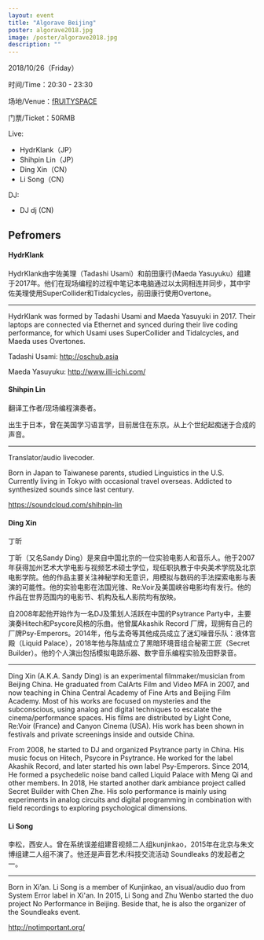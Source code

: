```yaml
---
layout: event
title: "Algorave Beijing"
poster: algorave2018.jpg
image: /poster/algorave2018.jpg
description: ""
---
```


2018/10/26（Friday）

时间/Time：20:30 - 23:30

场地/Venue：[fRUITYSPACE](https://www.facebook.com/pages/Fruityspace/1734950436787743)

门票/Ticket：50RMB

Live:

* HydrKlank（JP）
* Shihpin Lin（JP）
* Ding Xin（CN）
* Li Song（CN）

DJ:

* DJ dj (CN)

## Pefromers

#### HydrKlank

HydrKlank由宇佐美理（Tadashi Usami）和前田康行(Maeda Yasuyuku）组建于2017年。他们在现场编程的过程中笔记本电脑通过以太网相连并同步，其中宇佐美理使用SuperCollider和Tidalcycles，前田康行使用Overtone。

---
HydrKlank was formed by Tadashi Usami and Maeda Yasuyuki in 2017. Their laptops are connected via Ethernet and synced during their live coding performance, for which Usami uses SuperCollider and Tidalcycles, and Maeda uses Overtones.

Tadashi Usami: <http://oschub.asia>

Maeda Yasuyuku: <http://www.illi-ichi.com/>

#### Shihpin Lin

翻译工作者/现场编程演奏者。

出生于日本，曾在美国学习语言学，目前居住在东京。从上个世纪起痴迷于合成的声音。

---

Translator/audio livecoder.

Born in Japan to Taiwanese parents, studied Linguistics in the U.S. Currently living in Tokyo with occasional travel overseas. Addicted to synthesized sounds since last century.

<https://soundcloud.com/shihpin-lin>

#### Ding Xin

丁昕

丁昕（又名Sandy Ding）是来自中国北京的一位实验电影人和音乐人。他于2007年获得加州艺术大学电影与视频艺术硕士学位，现任职执教于中央美术学院及北京电影学院。他的作品主要关注神秘学和无意识，用模拟与数码的手法探索电影与表演的可能性。他的实验电影在法国光锥、Re:Voir及美国峡谷电影均有发行。他的作品在世界范围内的电影节、机构及私人影院均有放映。

自2008年起他开始作为一名DJ及策划人活跃在中国的Psytrance Party中，主要演奏Hitech和Psycore风格的乐曲。他曾属Akashik Record 厂牌，现拥有自己的厂牌Psy-Emperors。2014年，他与孟奇等其他成员成立了迷幻噪音乐队：液体宫殿（Liquid Palace），2018年他与陈喆成立了黑暗环境音组合秘密工匠（Secret Builder）。他的个人演出包括模拟电路乐器、数字音乐编程实验及田野录音。

---

Ding Xin (A.K.A. Sandy Ding) is an experimental filmmaker/musician from Beijing China. He graduated from CalArts Film and Video MFA in 2007, and now teaching in China Central Academy of Fine Arts and Beijing Film Academy. Most of his works are focused on mysteries and the subconscious, using analog and digital techniques to escalate the cinema/performance spaces. His films are distributed by Light Cone, Re:Voir (France) and Canyon Cinema (USA). His work has been shown in festivals and private screenings inside and outside China.

From 2008, he started to DJ and organized Psytrance party in China. His music focus on Hitech, Psycore in Psytrance. He worked for the label Akashik Record, and later started his own label Psy-Emperors.  Since 2014, He formed a psychedelic noise band called Liquid Palace with Meng Qi and other members. In 2018, He started another dark ambiance project called Secret Builder with Chen Zhe. His solo performance is mainly using experiments in analog circuits and digital programming in combination with field recordings to exploring psychological dimensions.

#### Li Song

李松，西安人。曾在系统误差组建音视频二人组kunjinkao，2015年在北京与朱文博组建二人组不演了。他还是声音艺术/科技交流活动 Soundleaks 的发起者之一。

---

Born in Xi’an. Li Song is a member of Kunjinkao, an visual/audio duo from System Error label in Xi'an. In 2015, Li Song and Zhu Wenbo started the duo project No Performance in Beijing. Beside that, he is also the organizer of the Soundleaks event.

<http://notimportant.org/>

